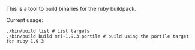 This is a tool to build binaries for the ruby buildpack.

Current usage: 

```shell
./bin/build list # List targets
./bin/build build mri-1.9.3.portile # build using the portile target for ruby 1.9.3
```

